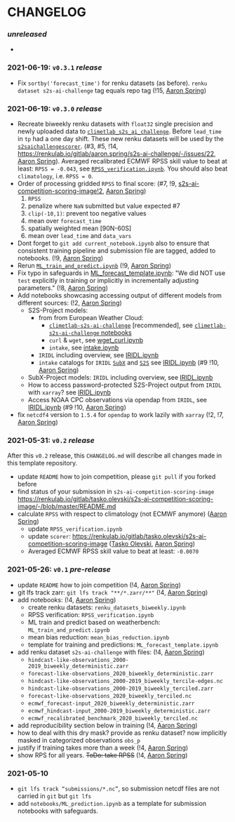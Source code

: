 # CHANGELOG

### *unreleased*

-


### 2021-06-19: `v0.3.1` *release*

- Fix `sortby('forecast_time')` for renku datasets (as before). `renku dataset s2s-ai-challenge` tag equals repo tag (!15, [Aaron Spring](https://renkulab.io/gitlab/aaron.spring))


### 2021-06-19: `v0.3.0` *release*

- Recreate biweekly renku datasets with `float32` single precision and newly uploaded data to [`climetlab_s2s_ai_challenge`](https://github.com/ecmwf-lab/climetlab-s2s-ai-challenge/releases/tag/0.7.0). Before `lead_time` in `tp` had a one day shift. These new renku datasets will be used by the [`s2saichallengescorer`](https://renkulab.io/gitlab/tasko.olevski/s2s-ai-competition-scoring-image/-/merge_requests/3). (#3, #5, !14, https://renkulab.io/gitlab/aaron.spring/s2s-ai-challenge/-/issues/22, [Aaron Spring](https://renkulab.io/gitlab/aaron.spring)). Averaged recalibrated ECMWF RPSS skill value to beat at least: `RPSS = -0.043`, see [`RPSS_verification.ipynb`](https://renkulab.io/gitlab/aaron.spring/s2s-ai-challenge-template/-/blob/master/notebooks/RPSS_verification.ipynb). You should also beat `climatology`, i.e. `RPSS = 0`. 
- Order of processing gridded `RPSS` to final score: (#7, !9, [s2s-ai-competition-scoring-image!2](https://renkulab.io/gitlab/tasko.olevski/s2s-ai-competition-scoring-image/-/merge_requests/2), [Aaron Spring](https://renkulab.io/gitlab/aaron.spring))
    1. `RPSS`
    2. penalize where `NaN` submitted but value expected #7 
    3. `clip(-10,1)`: prevent too negative values
    4. mean over `forecast_time`
    5. spatially weighted mean [90N-60S]
    6. mean over `lead_time` and `data_vars`
- Dont forget to `git add current_notebook.ipynb` also to ensure that consistent training pipeline and submission file are tagged, added to notebooks. (!9, [Aaron Spring](https://renkulab.io/gitlab/aaron.spring))
- Rerun [`ML_train_and_predict.ipynb`](https://renkulab.io/gitlab/aaron.spring/s2s-ai-challenge-template/-/blob/master/notebooks/ML_train_and_predict.ipynb) (!9, [Aaron Spring](https://renkulab.io/gitlab/aaron.spring))
- Fix typo in safeguards in [ML_forecast_template.ipynb](https://renkulab.io/gitlab/aaron.spring/s2s-ai-challenge-template/-/blob/master/notebooks/ML_forecast_template.ipynb): "We did NOT use `test` explicitly in training or implicitly in incrementally adjusting parameters." (!8, [Aaron Spring](https://renkulab.io/gitlab/aaron.spring))
- Add notebooks showcasing accessing output of different models from different sources: (!2, [Aaron Spring](https://renkulab.io/gitlab/aaron.spring))
    - S2S-Project models:
        - from from European Weather Cloud:
            - [`climetlab-s2s-ai-challenge`](https://github.com/ecmwf-lab/climetlab-s2s-ai-challenge/) [recommended], see [`climetlab-s2s-ai-challenge` notebooks](https://github.com/ecmwf-lab/climetlab-s2s-ai-challenge/tree/main/notebooks)
            - `curl` & `wget`, see [wget_curl.ipynb](https://renkulab.io/gitlab/aaron.spring/s2s-ai-challenge-template/-/blob/master/notebooks/data_access/wget_curl.ipynb)
            - `intake`, see [intake.ipynb](https://renkulab.io/gitlab/aaron.spring/s2s-ai-challenge-template/-/blob/master/notebooks/data_access/intake.ipynb)
        - `IRIDL` including overview, see [IRIDL.ipynb](https://renkulab.io/gitlab/aaron.spring/s2s-ai-challenge-template/-/blob/master/notebooks/data_access/IRIDL.ipynb)
        - `intake` catalogs for `IRIDL` [`SubX`](https://renkulab.io/gitlab/aaron.spring/s2s-ai-challenge-template/-/blob/master/notebooks/data_access/SubX_catalog.yml) and [`S2S`](https://renkulab.io/gitlab/aaron.spring/s2s-ai-challenge-template/-/blob/master/notebooks/data_access/S2S_catalog.yml) see [IRIDL.ipynb](https://renkulab.io/gitlab/aaron.spring/s2s-ai-challenge-template/-/blob/master/notebooks/data_access/IRIDL.ipynb) (#9 !10, [Aaron Spring](https://renkulab.io/gitlab/aaron.spring))
    - SubX-Project models: `IRIDL` including overview, see [IRIDL.ipynb](https://renkulab.io/gitlab/aaron.spring/s2s-ai-challenge-template/-/blob/master/notebooks/data_access/IRIDL.ipynb)
    - How to access password-protected S2S-Project output from `IRIDL` with `xarray`? see [IRIDL.ipynb](https://renkulab.io/gitlab/aaron.spring/s2s-ai-challenge-template/-/blob/master/notebooks/data_access/IRIDL.ipynb)
    - Access NOAA CPC observations via opendap from `IRIDL`, see [IRIDL.ipynb](https://renkulab.io/gitlab/aaron.spring/s2s-ai-challenge-template/-/blob/master/notebooks/data_access/IRIDL.ipynb) (#9 !10, [Aaron Spring](https://renkulab.io/gitlab/aaron.spring))
- fix `netcdf4` version to `1.5.4` for `opendap` to work lazily with `xarray` (!2, !7, [Aaron Spring](https://renkulab.io/gitlab/aaron.spring))


### 2021-05-31: `v0.2` *release*

After this `v0.2` release, this `CHANGELOG.md` will describe all changes made in this template repository.

- update `README` how to join competition, please `git pull` if you forked before
- find status of your submission in `s2s-ai-competition-scoring-image` https://renkulab.io/gitlab/tasko.olevski/s2s-ai-competition-scoring-image/-/blob/master/README.md 
- calculate `RPSS` with respect to climatology (not ECMWF anymore) ([Aaron Spring](https://renkulab.io/gitlab/aaron.spring))
    - update `RPSS_verification.ipynb`
    - update `scorer`: https://renkulab.io/gitlab/tasko.olevski/s2s-ai-competition-scoring-image ([Tasko Olevski](https://renkulab.io/gitlab/tasko.olevski), [Aaron Spring](https://renkulab.io/gitlab/aaron.spring))
    - Averaged ECMWF RPSS skill value to beat at least: `-0.0070`


### 2021-05-26: `v0.1` *pre-release*

- update `README` how to join competition (!4, [Aaron Spring](https://renkulab.io/gitlab/aaron.spring))
- git lfs track zarr: `git lfs track "**/*.zarr/**"` (!4, [Aaron Spring](https://renkulab.io/gitlab/aaron.spring))
- add notebooks: (!4, [Aaron Spring](https://renkulab.io/gitlab/aaron.spring))
    - create renku datasets: `renku_datasets_biweekly.ipynb`
    - RPSS verification: `RPSS_verification.ipynb`
    - ML train and predict based on weatherbench: `ML_train_and_predict.ipynb`
    - mean bias reduction: `mean_bias_reduction.ipynb`
    - template for training and predictions: `ML_forecast_template.ipynb`
- add renku dataset `s2s-ai-challenge` with files: (!4, [Aaron Spring](https://renkulab.io/gitlab/aaron.spring))
    - `hindcast-like-observations_2000-2019_biweekly_deterministic.zarr`
    - `forecast-like-observations_2020_biweekly_deterministic.zarr`
    - `hindcast-like-observations_2000-2019_biweekly_tercile-edges.nc`
    - `hindcast-like-observations_2000-2019_biweekly_terciled.zarr`
    - `forecast-like-observations_2020_biweekly_terciled.nc`
    - `ecmwf_forecast-input_2020_biweekly_deterministic.zarr`
    - `ecmwf_hindcast-input_2000-2019_biweekly_deterministic.zarr`
    - `ecmwf_recalibrated_benchmark_2020_biweekly_terciled.nc`
- add reproducibility section below in training (!4, [Aaron Spring](https://renkulab.io/gitlab/aaron.spring))
- how to deal with this dry mask? provide as renku dataset? now implicitly masked in categorized observations `obs_p`
- justify if training takes more than a week (!4, [Aaron Spring](https://renkulab.io/gitlab/aaron.spring))
- show RPS for all years. ~~ToDo: take RPSS~~ (!4, [Aaron Spring](https://renkulab.io/gitlab/aaron.spring))



### 2021-05-10

- `git lfs track “submissions/*.nc”`, so submission netcdf files are not carried in `git` but `git lfs`
- add `notebooks/ML_prediction.ipynb` as a template for submission notebooks with safeguards.
